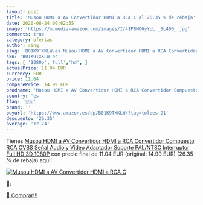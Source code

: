 ```yaml
---
layout: post
title: 'Musou HDMI a AV Convertidor HDMI a RCA C al 26.35 % de rebaja'
date: 2020-08-24 00:02:55
image: 'https://m.media-amazon.com/images/I/41PBMO6yYpL._SL400_.jpg'
comments: true
category: ofertas
author: ring
slug: 'B01K9TXKLW-es Musou HDMI a AV Convertidor HDMI a RCA Convertidor...'
sku: 'B01K9TXKLW-es'
tags: [ '1080p','full','hd', ]
actualPrice: 11.04 EUR
currency: EUR
price: 11.04
comparePrice: 14.99 EUR
prodname: 'Musou HDMI a AV Convertidor HDMI a RCA Convertidor Compuesto RCA CVBS Señal Audio y Vídeo Adaptador Soporte PAL/NTSC Interruptor Full HD 3D 1080P'
country: 'es'
flag: '🇪🇸'
brand: ''
buyurl: 'https://www.amazon.es/dp/B01K9TXKLW/?tag=tolees-21'
descuento: '26.35'
average: '12.74'
---
```


Tienes [Musou HDMI a AV Convertidor HDMI a RCA Convertidor Compuesto RCA CVBS Señal Audio y Vídeo Adaptador Soporte PAL/NTSC Interruptor Full HD 3D 1080P](https://www.amazon.es/dp/B01K9TXKLW/?tag=tolees-21) con precio final de  11.04 EUR (original: 14.99 EUR) (26.35 %  de rebaja) aqui!

[![Musou HDMI a AV Convertidor HDMI a RCA C](https://m.media-amazon.com/images/I/41PBMO6yYpL._SL400_.jpg)](https://www.amazon.es/dp/B01K9TXKLW/?tag=tolees-21)

🔎:


[🛒 Comprar!!!](https://www.amazon.es/dp/B01K9TXKLW/?tag=tolees-21)
